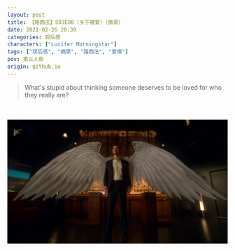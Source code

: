 ```yaml
---
layout: post
title: 【路西法】S03E08（关于被爱）（摘录）
date: 2021-02-26 20:39
categories: 观后感
characters: ["Lucifer Morningstar"]
tags: ["观后感", "摘录", "路西法", "爱情"]
pov: 第三人称
origin: github.io
---
```


> What's stupid about thinking someone deserves to be loved for who they really are?

<br><br>
![](/assets/images/lofter/2021-02-25-Lucifer.png)
